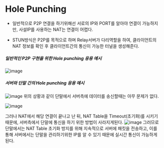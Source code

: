 
# Hole Punching

*	일반적으로 P2P 연결을 하기위해선 서로의 IP와 PORT를 알아야 연결이 가능하지만, 사설IP를 사용하는 NAT는 연결이 어렵다.

*	STUN방식은 P2P를 목적으로 하며 Relay서버가 다리역할을 하여, 클라이언트의 NAT 정보를 확인 후 클라이언트간의 통신이 가능한 터널을 생성해준다.

#####	일반적인 P2P 구현을 위한 Hole punching 응용 예시
![image](https://user-images.githubusercontent.com/73813647/158103862-0a8be5e7-2d37-4aa4-b6b9-0e35d192eb18.png)

#####	서버와 단말 간의 Hole punching 응용 예시
![image](https://user-images.githubusercontent.com/73813647/160056366-5c49e8b7-c090-4785-97ea-1fe84c46d5ce.png)
위의 상황과 같이 단말에서 서버측에 데이터를 송신할때는 아무 문제가 없다.

![image](https://user-images.githubusercontent.com/73813647/160056378-5fe47c5d-c473-41ce-a1e5-7dc9b568a184.png)

그러나 NAT에서 해당 연결이 끝나고 난 뒤, NAT Table을 Timeout(초기화)를 시키기 때문에, 서버측에서 단말에 통신을 하기 위한 방법이 사라지게된다.
![image](https://user-images.githubusercontent.com/73813647/160056426-5ca1436c-c61a-488d-942f-875fb2881184.png)
그러므로 단말에서는 NAT Table 초기화 방지를 위해 지속적으로 서버에 패킷을 전송하고, 이를 통해 서버에서는 단말을 관리하기위한 IP를 알 수 있기 때문에 실시간 통신이 가능하게 된다.
